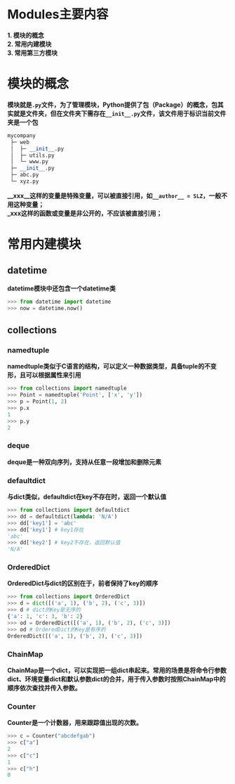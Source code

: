 # Modules主要内容
**1. 模块的概念**  
**2. 常用内建模块**  
**3. 常用第三方模块**  
# 模块的概念  
**模块就是```.py```文件，为了管理模块，Python提供了包（Package）的概念，包其实就是文件夹，但在文件夹下需存在```__init__.py```文件，该文件用于标识当前文件夹是一个包**  
```python
mycompany
 ├─ web
 │  ├─ __init__.py
 │  ├─ utils.py
 │  └─ www.py
 ├─ __init__.py
 ├─ abc.py
 └─ xyz.py
```
**__xxx__这样的变量是特殊变量，可以被直接引用，如```__author__ = SLZ```，一般不用这种变量；**  
**_xxx这样的函数或变量是非公开的，不应该被直接引用；**  
# 常用内建模块
## datetime  
**datetime模块中还包含一个datetime类**  
```python
>>> from datetime import datetime
>>> now = datetime.now()
```
## collections  
### namedtuple  
**namedtuple类似于C语言的结构，可以定义一种数据类型，具备tuple的不变形，且可以根据属性来引用**  
```python
>>> from collections import namedtuple
>>> Point = namedtuple('Point', ['x', 'y'])
>>> p = Point(1, 2)
>>> p.x
1
>>> p.y
2
```  
### deque  
**deque是一种双向序列，支持从任意一段增加和删除元素**  
### defaultdict
**与dict类似，defaultdict在key不存在时，返回一个默认值**  
```python
>>> from collections import defaultdict
>>> dd = defaultdict(lambda: 'N/A')
>>> dd['key1'] = 'abc'
>>> dd['key1'] # key1存在
'abc'
>>> dd['key2'] # key2不存在，返回默认值
'N/A'
```
### OrderedDict  
**OrderedDict与dict的区别在于，前者保持了key的顺序**  
```python
>>> from collections import OrderedDict
>>> d = dict([('a', 1), ('b', 2), ('c', 3)])
>>> d # dict的Key是无序的
{'a': 1, 'c': 3, 'b': 2}
>>> od = OrderedDict([('a', 1), ('b', 2), ('c', 3)])
>>> od # OrderedDict的Key是有序的
OrderedDict([('a', 1), ('b', 2), ('c', 3)])
```
### ChainMap  
**ChainMap是一个dict，可以实现把一组dict串起来。常用的场景是将命令行参数dict、环境变量dict和默认参数dict的合并，用于传入参数时按照ChainMap中的顺序依次查找并传入参数。**  
### Counter  
**Counter是一个计数器，用来跟踪值出现的次数。**
```python
>>> c = Counter("abcdefgab")
>>> c["a"]
2
>>> c["c"]
1
>>> c["h"]
0
```
